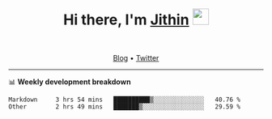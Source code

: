 <h1 align="center">Hi there, I'm <a href="https://jithset.github.io/" target="_blank">Jithin</a> <img
src="https://github.com/blackcater/blackcater/raw/main/images/Hi.gif" height="32" /></h1>

<br />

<p align="center">
  <a href="https://jithset.github.io">Blog</a> •
  <a href="https://twitter.com/jithset">Twitter</a>
</p>

---

📊 **Weekly development breakdown**

<!--START_SECTION:waka-->

```text
Markdown     3 hrs 54 mins   ██████████▒░░░░░░░░░░░░░░   40.76 %
Other        2 hrs 49 mins   ███████▒░░░░░░░░░░░░░░░░░   29.59 %
```

<!--END_SECTION:waka-->

